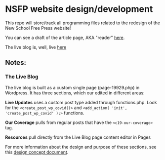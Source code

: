# NSFP website design/development

This repo will store/track all programming files related to the redesign of the New School Free Press website!

You can see a draft of the article page, AKA "reader" [here](https://nchilla.github.io/nsfp-website/reader/).

The live blog is, well, live [here](https://www.newschoolfreepress.com/covid-19/)



## Notes:

### The Live Blog

The live blog is built as a custom single page (page-19929.php) in Wordpress. It has three sections, which our edited in different areas:

**Live Updates** uses a custom post type added through functions.php. Look for the `<create_post_wp_covid()>` and `<add_action( 'init', 'create_post_wp_covid' );>` functions.

**Our Coverage** pulls from regular posts that have the `<c19-our-coverage>` tag.

**Resources** pull directly from the Live Blog page content editor in Pages

For more information about the design and purpose of these sections, see this [design concept document](https://paper.dropbox.com/doc/NSFP-COVID-19-Custom-Page--A~2Y4ml62KtQQF~Mst31JIh3AQ-TQUIl3GJhBi875GUSnrvR).

